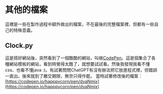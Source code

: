 # 其他的檔案
這裡是一些在製作過程中額外做出的檔案，不在最後的完整檔案裡，但都有一些自己的特殊意義。
## Clock.py
這是搭好網站後，突然看到了一個酷酷的網站，叫做[CodePen](https://codepen.io/trending)。這是個集合了各種網站模板的網站，看到時覺得太酷了，就想要試試看。然後我發現我看不懂css、也看不懂java :)。有試著問問ChatGPT有沒有辦法把它放進程式裡，但錯誤一直出。後來就到了繳交期限，無奈只得作罷。
當時試著修改後的檔案：[https://codepen.io/happpycorn/pen/dyaNmjx](https://codepen.io/happpycorn/pen/dyaNmjx)
